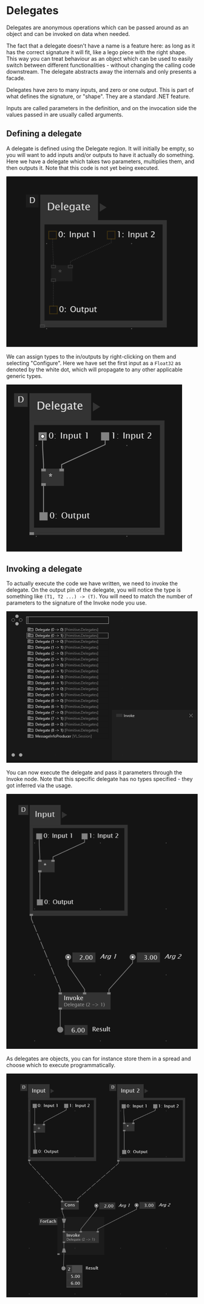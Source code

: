 # Delegates
Delegates are anonymous operations which can be passed around as an object and can be invoked on data when needed.

The fact that a delegate doesn't have a name is a feature here: as long as it has the correct signature it will fit, like a lego piece with the right shape. This way you can treat behaviour as an object which can be used to easily switch between different functionalities - without changing the calling code downstream. The delegate abstracts away the internals and only presents a facade.

Delegates have zero to many inputs, and zero or one output. This is part of what defines the signature, or "shape". They are a standard .NET feature.

Inputs are called parameters in the definition, and on the invocation side the values passed in are usually called arguments. 

## Defining a delegate
A delegate is defined using the Delegate region. It will initially be empty, so you will want to add inputs and/or outputs to have it actually do something. Here we have a delegate which takes two parameters, multiplies them, and then outputs it. Note that this code is not yet being executed.

![A Delegate](/images/language/delegates_delegate.png)

We can assign types to the in/outputs by right-clicking on them and selecting "Configure". Here we have set the first input as a `Float32` as denoted by the white dot, which will propagate to any other applicable generic types.

![A Delegate with type assigned](/images/language/delegates_delegate_typed.png)

## Invoking a delegate
To actually execute the code we have written, we need to invoke the delegate. On the output pin of the delegate, you will notice the type is something like `(T1, T2 ...) -> (T)`. You will need to match the number of parameters to the signature of the Invoke node you use.

![Different variants of the Invoke node](/images/language/delegates_invoke_variants.png)

You can now execute the delegate and pass it parameters through the Invoke node. Note that this specific delegate has no types specified - they got inferred via the usage.

![Using the Invoke node](/images/language/delegates_invoke.png)

As delegates are objects, you can for instance store them in a spread and choose which to execute programmatically.

![Delegates stored in a spread](/images/language/delegates_spread.png)
